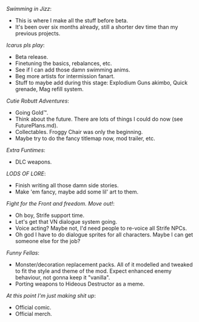 *Swimming in Jizz*:
 - This is where I make all the stuff before beta.
 - It's been over six months already, still a shorter dev time than my previous
   projects.

*Icarus pls play*:
 - Beta release.
 - Finetuning the basics, rebalances, etc.
 - See if I can add those damn swimming anims.
 - Beg more artists for intermission fanart.
 - Stuff to maybe add during this stage: Explodium Guns akimbo, Quick grenade,
   Mag refill system.

*Cutie Robutt Adventures*:
 - Going Gold™.
 - Think about the future. There are lots of things I could do now (see
   FuturePlans.md).
 - Collectables. Froggy Chair was only the beginning.
 - Maybe try to do the fancy titlemap now, mod trailer, etc.

*Extra Funtimes*:
 - DLC weapons.

*LODS OF LORE*:
 - Finish writing all those damn side stories.
 - Make 'em fancy, maybe add some lil' art to them.

*Fight for the Front and freedom. Move out!*:
 - Oh boy, Strife support time.
 - Let's get that VN dialogue system going.
 - Voice acting? Maybe not, I'd need people to re-voice all Strife NPCs.
 - Oh god I have to do dialogue sprites for all characters. Maybe I can get
   someone else for the job?

*Funny Fellas*:
 - Monster/decoration replacement packs. All of it modelled and tweaked to fit
   the style and theme of the mod. Expect enhanced enemy behaviour, not gonna
   keep it "vanilla".
 - Porting weapons to Hideous Destructor as a meme.

*At this point I'm just making shit up*:
 - Official comic.
 - Official merch.
